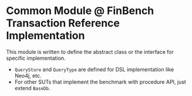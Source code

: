 # Common Module @ FinBench Transaction Reference Implementation

This module is written to define the abstract class or the interface for specific implementation.

- `QueryStore` and `QueryType` are defined for DSL implementation like Neo4j, etc.
- For other SUTs that implement the benchmark with procedure API, just extend `BaseDb`.